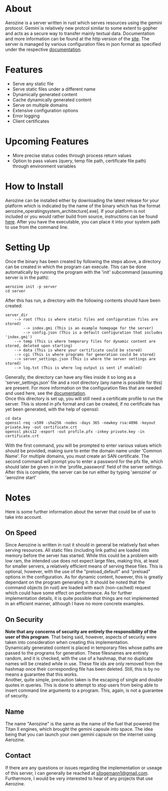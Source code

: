 # About
Aerozine is a server written in rust which serves resources using the gemini protocol. Gemini
is relatively new protcol similar to some extent to gopher and acts as a secure way to transfer mainly 
textual data. Documentation and more information can be found at the http version of the [site](https://gemini.circumlunar.space/). The 
server is managed by various configuration files in json format as specified under the respective [documentation](https://github.com/slogemann1/aerozine/blob/master/config-doc.md).

# Features
- Serve any static file
- Serve static files under a different name
- Dynamically generated content
- Cache dynamically generated content
- Serve on multiple domains
- Extensive configuration options
- Error logging
- Client certificates

# Upcoming Features
- More precise status codes through process return values
- Option to pass values (query, temp file path, certificate file path) through environment variables

# How to Install
Aerozine can be installed either by downloading the latest release for your platform which is indicated by the name
of the binary which has the format aerozine_operatingsystem_architecture\[.exe\]. If your platform is not included
or you would rather build from source, instructions can be found [here](https://github.com/slogemann1/aerozine/blob/master/build-doc.md).
After you have the executable, you can place it into your system path to use from the command line.

# Setting Up
Once the binary has been created by following the steps above, a directory can be created in which the
program can execute. This can be done automatically by running the program with the 'init' subcommand 
(assuming server is in the path):
```shell
aerozine init -p server
cd server
```

After this has run, a directory with the following contents should have been created:
```
server_dir
    --> root (This is where static files and configuration files are stored)
        --> index.gmi (This is an example homepage for the server)
        --> config.json (This is a default configuration that includes 'index.gmi')
    --> temp (This is where temporary files for dynamic content are stored, deleted upon starting)
    --> data (This is where your certificate could be stored)
    --> cgi (This is where programs for generation could be stored)
    --> server_settings.json (This is where the server settings are stored)
    --> log.txt (This is where log output is sent if enabled)
```
Generally, the directory can have any files inside it so long as a 'server_settings.json' file and
a root directory (any name is possible for this) are present. For more information on the configuration 
files that are needed and used here, see the [documentation](https://github.com/slogemann1/aerozine/blob/master/config-doc.md).
\
Once this directory is set up, you will still need a certificate profile to run the server. This is
stored in pfx format and can be created, if no certificate has yet been generated, with the help of openssl:
```shell
cd data
openssl req -x509 -sha256 -nodes -days 365 -newkey rsa:4096 -keyout private.key -out certificate.crt
openssl pkcs12 -export -out profile.pfx -inkey private.key -in certificate.crt
```
With the first command, you will be prompted to enter various values which should be provided, making sure
to enter the domain name under 'Common Name'. For multiple domains, you must create an SAN certificate. The
second command will prompt you to enter a password for the pfx file, which should later be given in in the
'profile_password' field of the server settings.
\
After this is complete, the server can be run either by typing 'aerozine' or 'aerozine start'

# Notes
Here is some further information about the server that could be of use to take into account.

## On Speed
Since Aerozine is written in rust it should in general be relatively fast when serving resources. All
static files (including link paths) are loaded into memory before the server has started. While this could
be a problem with low ram, the intended use does not expect large files, making this, at least for smaller
servers, a relatively efficient means of serving these files. This is optional, however, with the use of 
the "preload_default" and "preload" options in the configuration. As for dynamic content, however, this is 
greatly dependant on the program generating it. It should be noted that the command objects (in rust) are 
loaded with each (non-cached) request which could have some effect on performance. As for further 
implementation details, it is quite possible that things are not implemented in an efficient manner, 
although I have no more concrete examples.

## On Security
**Note that any concerns of security are entirely the responsibility of the user of this program**. That 
being said, however, aspects of security were taken into consideration when creating this implementation.
\
Dynamically generated content is placed in temporary files whose paths are passed to the programs for 
generation. These filesnames are entirely random, and it is checked, with the use of a hashmap, that
no duplicate names will be created while in use. These file ids are only removed from the hashmap once
their corresponding file has been deleted. Still, this is by no means a guarantee that this works.
\
Another, quite simple, precaution taken is the escaping of single and double quotes in queries. This is done
to attempt to stop users from being able to insert command line arguments to a program. This, again, is
not a guarantee of security.

## Name
The name "Aerozine" is the same as the name of the fuel that powered the Titan II engines, which brought the
gemini capsule into space. The idea being that you can launch your own gemini capsule on the internet using Aerozine.

## Contact
If there are any questions or issues regarding the implementation or useage of this server, I can generally 
be reached at <sllogemann1@gmail.com>. Furthermore, I would be very interested to hear of any projects that
use Aerozine.